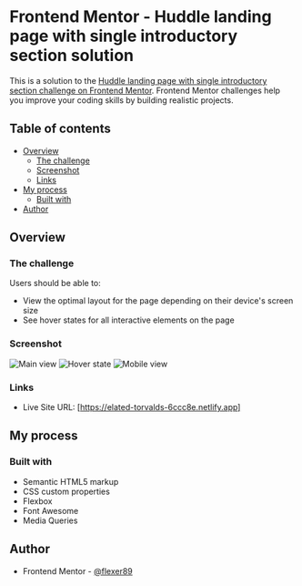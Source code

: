 # Frontend Mentor - Huddle landing page with single introductory section solution

This is a solution to the [Huddle landing page with single introductory section challenge on Frontend Mentor](https://www.frontendmentor.io/challenges/huddle-landing-page-with-a-single-introductory-section-B_2Wvxgi0). Frontend Mentor challenges help you improve your coding skills by building realistic projects. 

## Table of contents

- [Overview](#overview)
  - [The challenge](#the-challenge)
  - [Screenshot](#screenshot)
  - [Links](#links)
- [My process](#my-process)
  - [Built with](#built-with)
- [Author](#author)

## Overview

### The challenge

Users should be able to:

- View the optimal layout for the page depending on their device's screen size
- See hover states for all interactive elements on the page

### Screenshot

![Main view](https://i.imgur.com/oJZ56Mz.png)
![Hover state](https://i.imgur.com/DSYkPPq.png)
![Mobile view](https://i.imgur.com/gYcejl2.png)

### Links

- Live Site URL: [https://elated-torvalds-6ccc8e.netlify.app]

## My process

### Built with

- Semantic HTML5 markup
- CSS custom properties
- Flexbox
- Font Awesome
- Media Queries

## Author

- Frontend Mentor - [@flexer89](https://www.frontendmentor.io/profile/flexer89)
